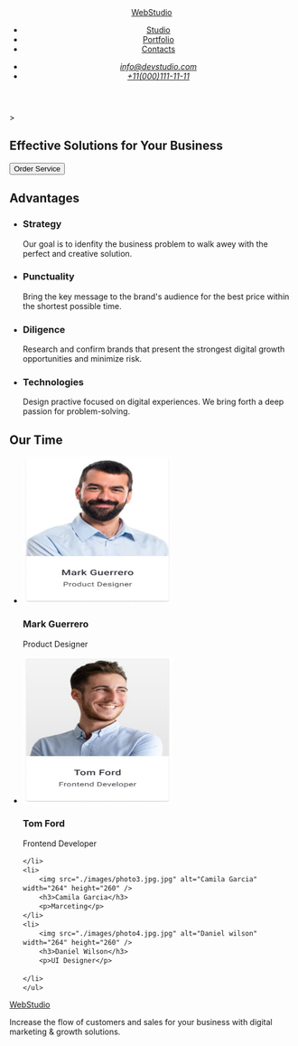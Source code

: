 <!DOCTYPE html>
<html lang="en">
<head>
    <meta charset="UTF-8">
    <meta name="viewport" content="width=device-width, initial-scale=1.0">
    <title>Document</title>
</head>
<body>
    <header>
        <nav>
            <a href="./index.html">WebStudio</a>
            <ul>
                <li><a href="">Studio</a></li>
                <li><a href="">Portfolio</a></li>
                <li><a href="">Contacts</a></li>
            </ul>
        </nav>
        <address>
            <ul>
                <li>
                    <a href="mailto:info@devstudio.com">info@devstudio.com</a>
                </li>
                <li>
                    <a href="tel:+110001111111">+11(000)111-11-11</a>
                </li>
            </ul>
        </address>
        </header>
        >
            <section>
        <h1>Effective Solutions for Your Business</h1>
        <button type="button">Order Service</button>
            </section>
    <section>
<h2>Advantages</h2>
        <ul>
<li>
    <h3>Strategy</h3>
    <p>Our goal is to idenfity the business problem to walk awey with the perfect and creative solution.</p>
</li>
<li>
    <h3>Punctuality</h3>
    <p>Bring the key message to the brand's audience for the best price within the shortest possible time.</p>
</li>
<li>
    <h3>Diligence</h3>
    <p>Research and confirm brands that present the strongest digital growth opportunities and minimize risk.</p>
</li>
<li>
    <h3>Technologies</h3>
    <p>Design practive focused on digital experiences. We bring forth a deep passion for problem-solving.</p>
</li>
</ul>
    </section>
<section>
    <h2>Our Time</h2>
    <ul>
        <li>
        <img src="./images/photo1.jpg.jpg" alt="Mark Guerrero" width="264" height="260" />
        <h3>Mark Guerrero</h3>
        <p>Product Designer</p>
        </li>
<li>
<img src="./images/photo2.jpg.jpg" alt="Tom Ford" width="264" height="260" />
<h3>Tom Ford</h3>
<p>Frontend Developer</p>
     
    </li>
    <li>
        <img src="./images/photo3.jpg.jpg" alt="Camila Garcia" width="264" height="260" />
        <h3>Camila Garcia</h3>
        <p>Marceting</p>
    </li>
    <li>
        <img src="./images/photo4.jpg.jpg" alt="Daniel wilson" width="264" height="260" />
        <h3>Daniel Wilson</h3>
        <p>UI Designer</p>
        
    </li>
    </ul>
</section>
    <footer>
            <a href="./index.html">WebStudio</a>
            <p class="web-studio-description">
                Increase the flow of customers and sales for your business with digital marketing & growth solutions.
            </p>
    </footer>
    </body>
    </html>
